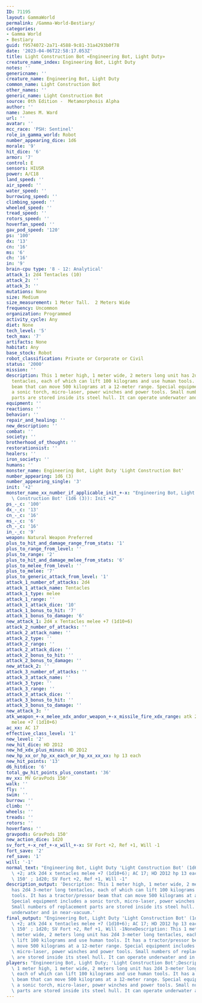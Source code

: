 ```yaml
---
ID: 71195
layout: GammaWorld
permalink: /Gamma-World-Bestiary/
categories:
- Gamma World
- Bestiary
guid: f9574072-2a71-4588-9c81-31a4293b0f78
date: '2023-04-06T22:58:17.053Z'
title: Light Construction Bot «Engineering Bot, Light Duty»
creature_name_index: Engineering Bot, Light Duty
notes: ''
genericname: ''
creature_name: Engineering Bot, Light Duty
common_name: Light Construction Bot
other_names: ''
generic_name: Light Construction Bot
source: 0th Edition -  Metamorphosis Alpha
author: ''
name: James M. Ward
url: ''
avatar: ''
mcc_race: 'PSH: Sentinel'
role_in_gamma_world: Robot
number_appearing_dice: 1d6
morale: '9'
hit_dice: '6'
armor: '7'
control: E
sensors: HIUSR
power: A/C18
land_speed: ''
air_speed: ''
water_speed: ''
burrowing_speed: ''
climbing_speed: ''
wheeled_speed: ''
tread_speed: ''
rotors_speed: ''
hoverfan_speed: ''
gav_pod_speed: '120'
ps: '100'
dx: '13'
cn: '16'
ms: '6'
ch: '16'
in: '9'
brain-cpu type: '8 - 12: Analytical'
attack_1: 2d4 Tentacles (10)
attack_2: ''
attack_3: ''
mutations: None
size: Medium
size_measurement: 1 Meter Tall.  2 Meters Wide
frequency: Uncommon
organization: Programmed
activity_cycle: Any
diet: None
tech_level: '5'
tech_max: '7'
artifacts: None
habitat: Any
base_stock: Robot
robot_classification: Private or Corporate or Civil
status: '2000'
mission: ''
description: This 1 meter high, 1 meter wide, 2 meters long unit has 2d4 3-meter long
  tentacles, each of which can lift 100 kilograms and use human tools. It has a tractor/pressor
  beam that can move 500 kilograms at a 12-meter range. Special equipment includes
  a sonic torch, micro-laser, power winches and power tools. Small numbers of replacement
  parts are stored inside its steel hull. It can operate underwater and in near-vacuum.
equipment: ''
reactions: ''
behavior: ''
repair_and_healing: ''
new_description: ''
combat: ''
society: ''
brotherhood_of_thought: ''
restorationsist: ''
healers: ''
iron_society: ''
humans: ''
monster_name: Engineering Bot, Light Duty 'Light Construction Bot'
number_appearing: 1d6 (3)
number_appearing_single: '3'
init: '+2'
monster_name_xx_number_if_applicable_init_+-x: "Engineering Bot, Light Duty 'Light\
  \ Construction Bot' (1d6 (3)): Init +2"
ps_-_c: '100'
dx_-_c: '13'
cn_-_c: '16'
ms_-_c: '6'
ch_-_c: '16'
in_-_c: '9'
weapon: Natural Weapon Preferred
plus_to_hit_and_damage_range_from_stats: '1'
plus_to_range_from_level: ''
plus_to_range: '2'
plus_to_hit_and_damage_melee_from_stats: '6'
plus_to_melee_from_level: ''
plus_to_melee: '7'
plus_to_generic_attack_from_level: '1'
attack_1_number_of_attacks: 2d4
attack_1_attack_name: Tentacles
attack_1_type: melee
attack_1_range: ''
attack_1_attack_dice: '10'
attack_1_bonus_to_hit: '7'
attack_1_bonus_to_damage: '6'
new_attack_1: 2d4 x Tentacles melee +7 (1d10+6)
attack_2_number_of_attacks: ''
attack_2_attack_name: ''
attack_2_type: ''
attack_2_range: ''
attack_2_attack_dice: ''
attack_2_bonus_to_hit: ''
attack_2_bonus_to_damage: ''
new_attack_2: ''
attack_3_number_of_attacks: ''
attack_3_attack_name: ''
attack_3_type: ''
attack_3_range: ''
attack_3_attack_dice: ''
attack_3_bonus_to_hit: ''
attack_3_bonus_to_damage: ''
new_attack_3: ''
atk_weapon_+-x_melee_xdx_andor_weapon_+-x_missile_fire_xdx_range: atk 2d4 x tentacles
  melee +7 (1d10+6)
ac_xx: AC 17
effective_class_level: '1'
new_level: '2'
new_hit_dice: HD 2D12
new_hd_xdx_plus_minus: HD 2D12
new_hp_xx_or_hp_xx_each_or_hp_xx_xx_xx: hp 13 each
new_hit_points: '13'
d6_hitdice: '6'
total_gw_hit_points_plus_constant: '36'
mv_xx: MV GravPods 150'
walk: ''
fly: ''
swim: ''
burrow: ''
climb: ''
wheels: ''
treads: ''
rotors: ''
hoverfans: ''
gravpods: GravPods 150'
new_action_dice: 1d20
sv_fort_+-x_ref_+-x_will_+-x: SV Fort +2, Ref +1, Will -1
fort_save: '2'
ref_save: '1'
will: '-1'
normal_text: "Engineering Bot, Light Duty 'Light Construction Bot' (1d6 (3)): Init\
  \ +2; atk 2d4 x tentacles melee +7 (1d10+6); AC 17; HD 2D12 hp 13 each; MV GravPods\
  \ 150' ; 1d20; SV Fort +2, Ref +1, Will -1"
description_output: 'Description: This 1 meter high, 1 meter wide, 2 meters long unit
  has 2d4 3-meter long tentacles, each of which can lift 100 kilograms and use human
  tools. It has a tractor/pressor beam that can move 500 kilograms at a 12-meter range.
  Special equipment includes a sonic torch, micro-laser, power winches and power tools.
  Small numbers of replacement parts are stored inside its steel hull. It can operate
  underwater and in near-vacuum.'
final_output: "Engineering Bot, Light Duty 'Light Construction Bot' (1d6 (3)): Init\
  \ +2; atk 2d4 x tentacles melee +7 (1d10+6); AC 17; HD 2D12 hp 13 each; MV GravPods\
  \ 150' ; 1d20; SV Fort +2, Ref +1, Will -1NoneDescription: This 1 meter high, 1\
  \ meter wide, 2 meters long unit has 2d4 3-meter long tentacles, each of which can\
  \ lift 100 kilograms and use human tools. It has a tractor/pressor beam that can\
  \ move 500 kilograms at a 12-meter range. Special equipment includes a sonic torch,\
  \ micro-laser, power winches and power tools. Small numbers of replacement parts\
  \ are stored inside its steel hull. It can operate underwater and in near-vacuum."
players: "Engineering Bot, Light Duty; 'Light Construction Bot';Description: This\
  \ 1 meter high, 1 meter wide, 2 meters long unit has 2d4 3-meter long tentacles,\
  \ each of which can lift 100 kilograms and use human tools. It has a tractor/pressor\
  \ beam that can move 500 kilograms at a 12-meter range. Special equipment includes\
  \ a sonic torch, micro-laser, power winches and power tools. Small numbers of replacement\
  \ parts are stored inside its steel hull. It can operate underwater and in near-vacuum.|"
---
```

</br>